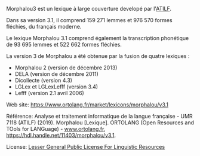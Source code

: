 Morphalou3 est un lexique à large couverture developé par l'[ATILF](http://www.atilf.fr/).

Dans sa version 3.1, il comprend 159 271 lemmes et 976 570 formes fléchies, du français moderne.

Le lexique Morphalou 3.1 comprend également la transcription phonétique de 93 695 lemmes et 522 662 formes fléchies.

La version 3 de Morphalou a été obtenue par la fusion de quatre lexiques :

-    Morphalou 2 (version de décembre 2013)
-    DELA (version de décembre 2011)
-    Dicollecte (version 4.3)
-    LGLex et LGLexLefff (version 3.4)
-    Lefff (version 2.1 avril 2006)

Web site: <https://www.ortolang.fr/market/lexicons/morphalou/v3.1>

Référence: Analyse et traitement informatique de la langue française - UMR 7118 (ATILF) (2019). Morphalou [Lexique]. ORTOLANG (Open Resources and TOols for LANGuage) - www.ortolang.fr, https://hdl.handle.net/11403/morphalou/v3.1.

License: [Lesser General Public License For Linguistic Resources](http://infolingu.univ-mlv.fr/DonneesLinguistiques/Lexiques-Grammaires/lgpllr.html)
